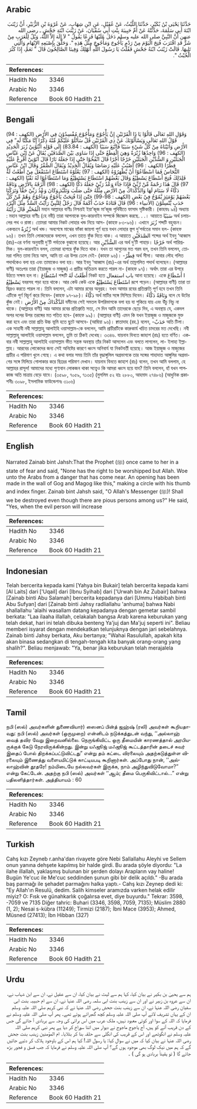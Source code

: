 ## Arabic


<div dir="rtl" lang="ar" style={{fontSize:'larger',backgroundColor:'#f8f9fa',padding:20}}>
حَدَّثَنَا يَحْيَى بْنُ بُكَيْرٍ، حَدَّثَنَا اللَّيْثُ، عَنْ عُقَيْلٍ، عَنِ ابْنِ شِهَابٍ، عَنْ عُرْوَةَ بْنِ الزُّبَيْرِ، أَنَّ زَيْنَبَ ابْنَةَ أَبِي سَلَمَةَ، حَدَّثَتْهُ عَنْ أُمِّ حَبِيبَةَ بِنْتِ أَبِي سُفْيَانَ، عَنْ زَيْنَبَ ابْنَةِ جَحْشٍ ـ رضى الله عنهن أَنَّ النَّبِيَّ صلى الله عليه وسلم دَخَلَ عَلَيْهَا فَزِعًا يَقُولُ ‏"‏ لاَ إِلَهَ إِلاَّ اللَّهُ، وَيْلٌ لِلْعَرَبِ مِنْ شَرٍّ قَدِ اقْتَرَبَ فُتِحَ الْيَوْمَ مِنْ رَدْمِ يَأْجُوجَ وَمَأْجُوجَ مِثْلُ هَذِهِ ‏"‏‏.‏ وَحَلَّقَ بِإِصْبَعِهِ الإِبْهَامِ وَالَّتِي تَلِيهَا‏.‏ قَالَتْ زَيْنَبُ ابْنَةُ جَحْشٍ فَقُلْتُ يَا رَسُولَ اللَّهِ أَنَهْلِكُ وَفِينَا الصَّالِحُونَ قَالَ ‏"‏ نَعَمْ، إِذَا كَثُرَ الْخُبْثُ ‏"‏‏.‏
</div>
<div style={{backgroundColor:'#f8f9fa',padding:20, marginBottom: 10}}><table> <thead> <tr> <th>References:</th> <th></th> </tr> </thead> <tbody><tr><td>Hadith No</td><td>3346</td></tr><tr><td>Arabic No</td><td>3346</td></tr><tr><td>Reference</td><td>Book 60 Hadith 21</td></tr></tbody></table></div>

## Bengali


<div dir="ltr" lang="bn" style={{fontSize:'larger',backgroundColor:'#f8f9fa',padding:20}}>
وَقَوْلِ اللهِ تَعَالَى قَالُوْا يَا ذَا الْقَرْنَيْنِ إِنَّ يَأْجُوْجَ وَمَأْجُوْجَ مُفْسِدُوْنَ فِي الأَرْضِ (الكهف : 94) قَوْلُ اللهِ تَعَالَى وَيَسْأَلُوْنَكَ عَنْ ذِي الْقَرْنَيْنِ قُلْ سَأَتْلُوْ عَلَيْكُمْ مِّنْهُ ذِكْرًا إِنَّا مَكَّنَّا لَه” فِي الأَرْضِ وَاٰتَيْنَاهُ مِنْ كُلِّ شَيْءٍ سَبَبًا فَاتَّبَعَ سَبَبًا (الكهف : 83.84) إِلَى قَوْلِهِ ائْتُوْنِيْ زُبَرَ الْحَدِيْدِ (الكهف : 96) وَاحِدُهَا زُبْرَةٌ وَهِيَ الْقِطَعُ حَتَّى إِذَا سَاوَى بَيْنَ الصَّدَفَيْنِ يُقَالُ عَنْ ابْنِ عَبَّاسٍ الْجَبَلَيْنِ وَ السُّدَّيْنِ الْجَبَلَيْنِ خَرْجًا أَجْرًا قَالَ انْفُخُوْا حَتّٰى إِذَا جَعَلَهُ نَارًا قَالَ اٰتُوْنِيْ أُفْرِغْ عَلَيْهِ قِطْرًا (الكهف : 96) أَصْبُبْ عَلَيْهِ رَصَاصًا وَيُقَالُ الْحَدِيْدُ وَيُقَالُ الصُّفْرُ وَقَالَ ابْنُ عَبَّاسٍ النُّحَاسُ فَمَا اسْطَاعُوْا أَنْ يَّظْهَرُوْهُ (الكهف : 97) يَعْلُوْهُ اسْتَطَاعَ اسْتَفْعَلَ مِنْ أَطَعْتُ لَهُ فَلِذَلِكَ فُتِحَ أَسْطَاعَ يَسْطِيْعُ وَقَالَ بَعْضُهُمْ اسْتَطَاعَ يَسْتَطِيْعُ وَمَا اسْتَطَاعُوْا لَهُ نَقْبًا (الكهف : 97) قَالَ هٰذَا رَحْمَةٌ مِّنْ رَّبِّيْ فَإِذَا جَآءَ وَعْدُ رَبِّيْ جَعَلَهُ دَكًّا (الكهف : 98) أَلْزَقَهُ بِالأَرْضِ وَنَاقَةٌ دَكَّاءُ لَا سَنَامَ لَهَا وَالدَّكْدَاكُ مِنْ الأَرْضِ مِثْلُهُ حَتَّى صَلُبَ وَتَلَبَّدَ وَكَانَ وَعْدُ رَبِّيْ حَقًّا وَتَرَكْنَا بَعْضَهُمْ يَوْمَئِذٍ يَّمُوْجُ فِيْ بَعْضٍ (الكهف : 98-99) حَتّٰىٓ إِذَا فُتِحَتْ يَأْجُوْجُ وَمَأْجُوْجُ وَهُمْ مِّنْ كُلِّ حَدَبٍ يَّنْسِلُوْنَ (الأنبياء : 96) قَالَ قَتَادَةُ حَدَبٌ أَكَمَةٌ قَالَ رَجُلٌ لِلنَّبِيِّ رَأَيْتُ السَّدَّ مِثْلَ الْبُرْدِ الْمُحَبَّرِ قَالَ رَأَيْتَهُ মহান আল্লাহর বাণীঃ নিশ্চয়ই ইয়া’জূজ মা’জূজ পৃথিবীতে ফাসাদ সৃষ্টিকারী। (কাহফঃ ৯৪) অধ্যায় : মহান আল্লাহর বাণীঃ (হে নবী) তারা আপনাকে যুল-কারনাইন সম্পর্কে জিজ্ঞেস করছে. . .। আয়াতে سَبَبًا অর্থ চলাচলের পথ ও রাস্তা। তোমরা আমার নিকট লোহার খন্ড নিয়ে আস- (কাহফ ৮৩-৯৬)। এখানে زُبَرَ শব্দটি বহুবচন। একবচনে زُبْرَةٌ অর্থ খন্ড। অবশেষে মাঝের ফাঁকা জায়গা পূর্ণ হয়ে যখন লোহার স্তূপ দু’পর্বতের সমান হল- (কাহফ ৯৬)। তখন তিনি লোকদেরকে বললেন, এখন তাতে ফুঁক দিতে থাক। এ আয়াতে الصَّدَفَيْنِ শব্দের অর্থ ইবনু ‘আব্বাস (রাঃ)-এর বর্ণনা অনুযায়ী দু’টি পর্বতকে বুঝানো হয়েছে। আর السُّدَّيْنِ এর অর্থ দু’টি পাহাড়। خَرْجًا অর্থ পারিশ্রমিক। যুল-কারনাইন বলল, তোমরা হাপরে ফুঁক দিতে থাক। যখন তা আগুনের মত গরম হল, তখন তিনি বললেন, তোমরা গলিত তামা নিয়ে আস, আমি তা এর উপর ঢেলে দেই- (কাহফ ৯৬)। -قِطْرٌ অর্থ সীসা। আবার লৌহ গলিত পদার্থকেও বলা হয় এবং তামাকেও বলা হয়। আর ইবনু ‘আব্বাস (রাঃ)-এর অর্থ তাম্রগলিত পদার্থ বলেছেন। (আল্লাহর বাণী) অতঃপর তারা (ইয়াজুজ ও মাজুজ) এ প্রাচীর অতিক্রম করতে পারল না- (কাহফ ৯৭)। অর্থাৎ তারা এর উপরে উঠতে সক্ষম হল না। اسْتَطَاعَ শব্দটি أَطَعْتُ لَهُ নিকট হতে باب استفعال আনা হয়েছে। একে أَسْطَاعَ I يَسْطِيْعُ যবরসহ পড়া হয়ে থাকে। আর কেউ কেউ একে اسْتَطَاعَ يَسْتَطِيْعُ রূপে পড়েন। (আল্লাহর বাণী) তারা তা ছিদ্রও করতে পারল না। তিনি বললেন, এটা আমার রবের অনুগ্রহ। যখন আমার রবের প্রতিশ্রুতি পূর্ণ হবে তখন তিনি এটিকে পূর্ণ বিচূর্ণ করে দিবেন- (কাহফ ৯৭-৯৮)। دَكَّاءُ অর্থ মাটির সঙ্গে মিশিয়ে দিবেন। وَنَاقَةٌ دَكَّاءُ বলে যে উটের কুঁজ নেই। الدَّكْدَاكُ مِنْ الأَرْضِ যমীনের সেই সমতল উপরিভাগকে বলা হয় যা শুকিয়ে যায় এবং উঁচু নিচু না থাকে। (আল্লাহর বাণী) আর আমার রবের প্রতিশ্রুতি সত্য, সে দিন আমি তাদেরকে ছেড়ে দিব, এ অবস্থায় যে, একদল অপর দলের উপর তরঙ্গের মত পতিত হবে- (কাহফ ৯৯)। (আল্লাহর বাণী) এমন কি যখন ইয়াজুজ ও মাজুজকে মুক্ত করা হবে এবং তারা প্রতি উচ্চ ভূমি হতে ছুটে আসবে- (আম্বিয়া ৯৬)। ক্বাতাদাহ (রহ.) বলেন, -حَدَبٌ অতি টিলা। এক সাহাবী নবী সাল্লাল্লাহু আলাইহি ওয়াসাল্লাম-কে বললেন, আমি প্রাচীরটিকে কারুকার্য খচিত চাদরের মত দেখেছি। নবী সাল্লাল্লাহু আলাইহি ওয়াসাল্লাম বললেন, তুমি তা ঠিকই দেখেছ। ৩৩৪৬. যায়নাব বিনতে জাহাশ (রাঃ) হতে বর্ণিত। একবার নবী সাল্লাল্লাহু আলাইহি ওয়াসাল্লাম ভীত সন্ত্রস্ত অবস্থায় তাঁর নিকট আসলেন এবং বলতে লাগলেন, লা- ইলাহা ইল্লাল্লাহ। আরবের লোকেদের জন্য সেই অনিষ্টের কারণে ধ্বংস অনিবার্য যা নিকটবর্তী হয়েছে। আজ ইয়াজুজ ও মাজুজের প্রাচীর এ পরিমাণ খুলে গেছে। এ কথা বলার সময় তিনি তাঁর বৃদ্ধাঙ্গুলিল অগ্রভাগকে তার সঙ্গের শাহাদাত আঙ্গুলির অগ্রভাগের সঙ্গে মিলিয়ে গোলাকার করে ছিদ্রের পরিমাণ দেখান। যায়নাব বিনতে জাহাশ (রাঃ) বলেন, তখন আমি বললাম, হে আল্লাহর রাসূল! আমাদের মধ্যে পুণ্যবান লোকজন থাকা সত্ত্বেও কি আমরা ধ্বংস হয়ে যাব? তিনি বললেন, হাঁ যখন পাপকাজ অতি মাত্রায় বেড়ে যাবে। (৩৫৯৮, ৭০৫৯, ৭১৩৫) (মুসলিম ৫২ হাঃ ২৮৮০, আহমাদ ২৭৪৮৬) (আধুনিক প্রকাশনীঃ ৩০৯৮, ইসলামিক ফাউন্ডেশনঃ ৩১০৬)
</div>
<div style={{backgroundColor:'#f8f9fa',padding:20, marginBottom: 10}}><table> <thead> <tr> <th>References:</th> <th></th> </tr> </thead> <tbody><tr><td>Hadith No</td><td>3346</td></tr><tr><td>Arabic No</td><td>3346</td></tr><tr><td>Reference</td><td>Book 60 Hadith 21</td></tr></tbody></table></div>

## English


<div dir="ltr" lang="en" style={{fontSize:'larger',backgroundColor:'#f8f9fa',padding:20}}>
Narrated Zainab bint Jahsh:That the Prophet (ﷺ) once came to her in a state of fear and said, "None has the right to be worshipped but Allah. Woe unto the Arabs from a danger that has come near. An opening has been made in the wall of Gog and Magog like this," making a circle with his thumb and index finger. Zainab bint Jahsh said, "O Allah's Messenger (ﷺ)! Shall we be destroyed even though there are pious persons among us?" He said, "Yes, when the evil person will increase
</div>
<div style={{backgroundColor:'#f8f9fa',padding:20, marginBottom: 10}}><table> <thead> <tr> <th>References:</th> <th></th> </tr> </thead> <tbody><tr><td>Hadith No</td><td>3346</td></tr><tr><td>Arabic No</td><td>3346</td></tr><tr><td>Reference</td><td>Book 60 Hadith 21</td></tr></tbody></table></div>

## Indonesian


<div dir="ltr" lang="id" style={{fontSize:'larger',backgroundColor:'#f8f9fa',padding:20}}>
Telah bercerita kepada kami [Yahya bin Bukair] telah bercerita kepada kami [Al Laits] dari ['Uqail] dari [Ibnu Syihab] dari ['Urwah bin Az Zubair] bahwa [Zainab binti Abu Salamah] bercerita kepadanya dari [Ummu Habibah binti Abu Sufyan] dari [Zainab binti Jahsy radliallahu 'anhuma] bahwa Nabi shallallahu 'alaihi wasallam datang kepadanya dengan gemetar sambil berkata: "Laa ilaaha illallah, celakalah bangsa Arab karena keburukan yang telah dekat, hari ini telah dibuka benteng Ya'juj dan Ma'juj seperti ini". Beliau memberi isyarat dengan mendekatkan telunjuknya dengan jari sebelahnya. Zainab binti Jahsy berkata, Aku bertanya; "Wahai Rasulullah, apakah kita akan binasa sedangkan di tengah-tengah kita banyak orang-orang yang shalih?". Beliau menjawab: "Ya, benar jika keburukan telah merajalela
</div>
<div style={{backgroundColor:'#f8f9fa',padding:20, marginBottom: 10}}><table> <thead> <tr> <th>References:</th> <th></th> </tr> </thead> <tbody><tr><td>Hadith No</td><td>3346</td></tr><tr><td>Arabic No</td><td>3346</td></tr><tr><td>Reference</td><td>Book 60 Hadith 21</td></tr></tbody></table></div>

## Tamil


<div dir="ltr" lang="ta" style={{fontSize:'larger',backgroundColor:'#f8f9fa',padding:20}}>
நபி (ஸல்) அவர்களின் துணைவியார்) ஸைனப் பின்த் ஜஹ்ஷ் (ரலி) அவர்கள் கூறியதாவது: நபி (ஸல்) அவர்கள் (ஒருமுறை) என்னிடம் நடுக்கத்துடன் வந்து, ‘‘அல்லாஹ் வைத் தவிர வேறு இறைவனில்லை. நெருங்கிவிட்ட ஒரு தீமையின் காரணத்தால் அரபியருக்குக் கேடு நேரவிருக்கின்றது. இன்று யஃஜூஜ் மஃஜூஜ் கூட்டத்தாரின் தடைச் சுவர் இதைப் போல் திறக்கப்பட்டுவிட்டது” என்று தம் கட்டை விரலையும் அதற்கடுத்துள்ள விரலையும் இணைத்து வளையமிட்டுக் காட்டியபடி கூறினார்கள். அப்போது நான், ‘‘அல்லாஹ்வின் தூதரே! நம்மிடையே நல்லவர்கள் இருக்க, நாம் அழிந்துவிடுவோமா?” என்று கேட்டேன். அதற்கு நபி (ஸல்) அவர்கள் ‘‘ஆம்; தீமை பெருகிவிட்டால்...” என்று பதிலளித்தார்கள். அத்தியாயம் : 60
</div>
<div style={{backgroundColor:'#f8f9fa',padding:20, marginBottom: 10}}><table> <thead> <tr> <th>References:</th> <th></th> </tr> </thead> <tbody><tr><td>Hadith No</td><td>3346</td></tr><tr><td>Arabic No</td><td>3346</td></tr><tr><td>Reference</td><td>Book 60 Hadith 21</td></tr></tbody></table></div>

## Turkish


<div dir="ltr" lang="tr" style={{fontSize:'larger',backgroundColor:'#f8f9fa',padding:20}}>
Cahş kızı Zeyneb r.anha'dan rivayete göre Nebi Sallallahu Aleyhi ve Sellem onun yanına dehşete kapılmış bir halde girdi. Bu arada şöyle diyordu: "La ilahe illallah, yaklaşmış bulunan bir şerden dolayı Arapların vay haline! Bugün Ye'cuc ile Me'cuc seddinden şunun gibi bir delik açıldı." -Bu arada baş parmağı ile şehadet parmağını halka yaptı.- Cahş kızı Zeynep dedi ki: "Ey Allah'ın Resulü, dedim. Salih kimseler aramızda varken helak edilir miyiz? O: Fısk ve günahkarlık çoğalırsa evet, diye buyurdu." Tekrar: 3598, -7059 ve 7135 Diğer tahric: Buhari (3346, 3598, 7059, 7135); Müslim 2880 (1, 2); Nesai s-kübra (11249); Tirmizi (2187); İbni Mace (3953); Ahmed, Müsned (27413); İbn Hibban (327)
</div>
<div style={{backgroundColor:'#f8f9fa',padding:20, marginBottom: 10}}><table> <thead> <tr> <th>References:</th> <th></th> </tr> </thead> <tbody><tr><td>Hadith No</td><td>3346</td></tr><tr><td>Arabic No</td><td>3346</td></tr><tr><td>Reference</td><td>Book 60 Hadith 21</td></tr></tbody></table></div>

## Urdu


<div dir="rtl" lang="ur" style={{fontSize:'larger',backgroundColor:'#f8f9fa',padding:20}}>
ہم سے یحییٰ بن بکیر نے بیان کیا، کہا ہم سے لیث نے بیان کیا، ان سے عقیل نے، ان سے ابن شہاب نے، ان سے عروہ بن زبیر نے اور ان سے زینب بنت ابی سلمہ رضی اللہ عنہا نے، ان سے ام حبیبہ بنت ابی سفیان رضی اللہ عنہا نے، ان سے زینب بنت جحش رضی اللہ عنہا نے کہ نبی کریم صلی اللہ علیہ وسلم ان کے یہاں تشریف لائے آپ صلی اللہ علیہ وسلم کچھ گھبرائے ہوئے تھے۔ پھر آپ صلی اللہ علیہ وسلم نے فرمایا کہ اللہ کے سوا اور کوئی معبود نہیں، ملک عرب میں اس برائی کی وجہ سے بربادی آ جائے گی جس کے دن قریب آنے کو ہیں، آج یاجوج ماجوج نے دیوار میں اتنا سوراخ کر دیا ہے پھر نبی کریم صلی اللہ علیہ وسلم نے انگوٹھے اور اس کے قریب کی انگلی سے حلقہ بنا کر بتلایا۔ ام المؤمنین زینب بنت جحش رضی اللہ عنہا نے بیان کیا کہ میں نے سوال کیا: یا رسول اللہ! کیا ہم اس کے باوجود ہلاک کر دئیے جائیں گے کہ ہم میں نیک لوگ بھی موجود ہوں گے؟ آپ صلی اللہ علیہ وسلم نے فرمایا کہ جب فسق و فجور بڑھ جائے گا ( تو یقیناً بربادی ہو گی ) ۔
</div>
<div style={{backgroundColor:'#f8f9fa',padding:20, marginBottom: 10}}><table> <thead> <tr> <th>References:</th> <th></th> </tr> </thead> <tbody><tr><td>Hadith No</td><td>3346</td></tr><tr><td>Arabic No</td><td>3346</td></tr><tr><td>Reference</td><td>Book 60 Hadith 21</td></tr></tbody></table></div>